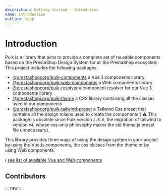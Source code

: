 ```yaml
---
description: Getting started - Introdution
name: introduction
outline: deep
---
```


# Introduction

Puik is a library that aims to provide a complete set of reusable components based on the PrestaShop Design System for all the PrestaShop ecosystem. This project includes the following packages:

- [@prestashopcorp/puik-components](https://www.npmjs.com/package/@prestashopcorp/puik-components) a Vue 3 components library
- [@prestashopcorp/puik-web-components](https://www.npmjs.com/package/@prestashopcorp/puik-web-components) a Web components library
- [@prestashopcorp/puik-resolver](https://www.npmjs.com/package/@prestashopcorp/puik-resolver) a component resolver for our Vue 3 components library
- [@prestashopcorp/puik-theme](https://www.npmjs.com/package/@prestashopcorp/puik-theme) a CSS library containing all the classes used in our components
- [@prestashopcorp/puik-tailwind-preset](https://www.npmjs.com/package/@prestashopcorp/puik-tailwind-preset) a Tailwind Css preset that contains all the design tokens used to create the components ( ⚠️ This package is obsolete since Puik version `2.6.0`, the migration of tailwind to version `V4`, whose css-only philosophy makes the old theme.js preset file unnecessary).

This library provides three ways of using the design system in your project by using the VueJs components, the css classes from the theme or by using Web components.

ℹ️ [see list of available Vue and Web components](https://github.com/PrestaShopCorp/puik/blob/main/RELEASE-NOTES-V2.md#available-components)

<script setup>
import contributors from '@vitepress/utilities/Contributors.vue';
</script>

## Contributors

::: raw
<contributors />
:::
